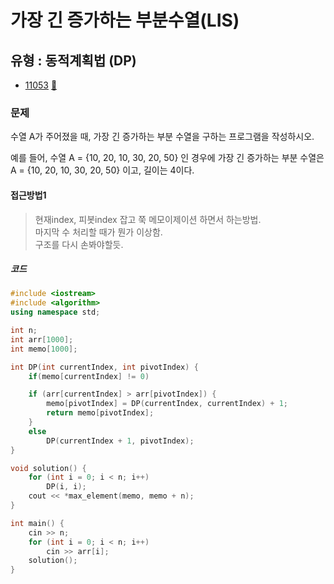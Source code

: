# 가장 긴 증가하는 부분수열(LIS)
## 유형 : 동적계획법 (DP)
* [11053](https://www.acmicpc.net/problem/11053) [:page_facing_up:](https://github.com/rudeore333/TIL/blob/master/Algorithm/codes/11053.cpp)


### 문제
수열 A가 주어졌을 때, 가장 긴 증가하는 부분 수열을 구하는 프로그램을 작성하시오.

예를 들어, 수열 A = {10, 20, 10, 30, 20, 50} 인 경우에 가장 긴 증가하는 부분 수열은 A = {10, 20, 10, 30, 20, 50} 이고, 길이는 4이다.

#### 접근방법1
> 현재index, 피봇index 잡고 쭉 메모이제이션 하면서 하는방법.   
> 마지막 수 처리할 때가 뭔가 이상함.   
> 구조를 다시 손봐야할듯.

##### 코드
```cpp
#include <iostream>
#include <algorithm>
using namespace std;

int n;
int arr[1000];
int memo[1000];

int DP(int currentIndex, int pivotIndex) {
	if(memo[currentIndex] != 0)

	if (arr[currentIndex] > arr[pivotIndex]) {
		memo[pivotIndex] = DP(currentIndex, currentIndex) + 1;
		return memo[pivotIndex];
	}
	else
		DP(currentIndex + 1, pivotIndex);
}

void solution() {
	for (int i = 0; i < n; i++)
		DP(i, i);
	cout << *max_element(memo, memo + n);
}

int main() {
	cin >> n;
	for (int i = 0; i < n; i++)
		cin >> arr[i];
	solution();
}
```